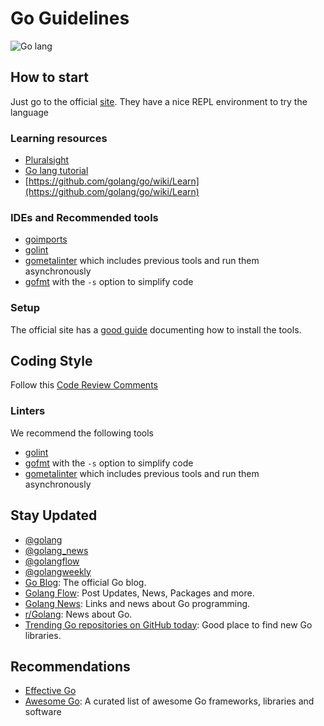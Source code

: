 # Go Guidelines

![Go lang](https://golang.org/doc/gopher/appenginegophercolor.jpg)

## How to start

Just go to the official [site](https://golang.org/). They have
a nice REPL environment to try the language

### Learning resources

* [Pluralsight](https://www.pluralsight.com/search?q=golang&categories=all)
* [Go lang tutorial](https://golangbot.com/page/2/)
* [https://github.com/golang/go/wiki/Learn](https://github.com/golang/go/wiki/Learn)

### IDEs and Recommended tools

* [goimports](https://godoc.org/golang.org/x/tools/cmd/goimports)
* [golint](https://github.com/golang/lint)
* [gometalinter](https://github.com/alecthomas/gometalinter) which includes
   previous tools and run them asynchronously
* [gofmt](https://golang.org/cmd/gofmt/) with the ``-s`` option to simplify code

### Setup

The official site has a [good guide](https://golang.org/doc/install)
documenting how to install the tools.

## Coding Style

Follow this [Code Review Comments](https://github.com/golang/go/wiki/CodeReviewComments)

### Linters

We recommend the following tools 

* [golint](https://github.com/golang/lint)
* [gofmt](https://golang.org/cmd/gofmt/) with the ``-s`` option to simplify code
* [gometalinter](https://github.com/alecthomas/gometalinter) 
  which includes previous tools and run them asynchronously

## Stay Updated

* [@golang](https://twitter.com/golang)
* [@golang_news](https://twitter.com/golang_news)
* [@golangflow](https://twitter.com/golangflow)
* [@golangweekly](https://twitter.com/golangweekly)
* [Go Blog](http://blog.golang.org/): The official Go blog.
* [Golang Flow](https://golangflow.io/): Post Updates, News, Packages and more.
* [Golang News](https://golangnews.com/): Links and news about Go programming.
* [r/Golang](https://www.reddit.com/r/golang): News about Go.
* [Trending Go repositories on GitHub today](https://github.com/trending?l=go):
  Good place to find new Go libraries.

## Recommendations

* [Effective Go](https://golang.org/doc/effective_go.html#introduction)
* [Awesome Go](https://awesome-go.com/): A curated list of 
  awesome Go frameworks, libraries and software
  